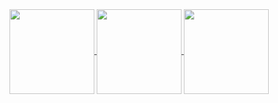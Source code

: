 <div>
  <a href="https://akileshjayakumar.com">
    <img align="center" height="150" src="https://github-readme-stats.vercel.app/api?username=akileshjayakumar&theme=github_dark&hide_border=false&count_private=true&hide_title=true&show_icons=true&hide=stars&card_width=600" />
  </a>
  <a href="https://akileshjayakumar.com">
    <img align="center" height="150" src="https://github-readme-stats.vercel.app/api/top-langs/?username=akileshjayakumar&theme=github_dark&hide_border=false&count_private=true&hide_title=true&layout=compact&langs_count=100&card_width=685" />
  </a>
  <a href="https://akileshjayakumar.com">
    <img align="center" height="150" src="https://github-readme-streak-stats.herokuapp.com?user=akileshjayakumar&theme=github_dark&hide_border=false&mode=weekly&card_width=645" />
  </a>
</div>
